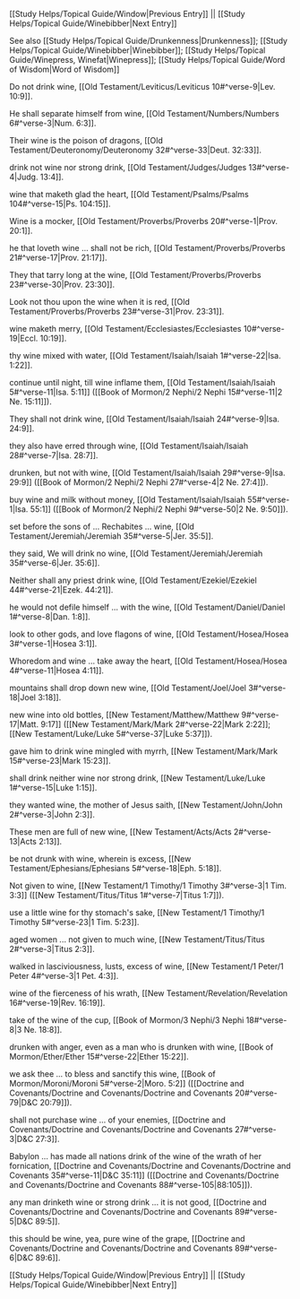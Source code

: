 [[Study Helps/Topical Guide/Window|Previous Entry]]  ||  [[Study Helps/Topical Guide/Winebibber|Next Entry]]

 See also [[Study Helps/Topical Guide/Drunkenness|Drunkenness]]; [[Study Helps/Topical Guide/Winebibber|Winebibber]]; [[Study Helps/Topical Guide/Winepress, Winefat|Winepress]]; [[Study Helps/Topical Guide/Word of Wisdom|Word of Wisdom]]

 Do not drink wine, [[Old Testament/Leviticus/Leviticus 10#^verse-9|Lev. 10:9]].

 He shall separate himself from wine, [[Old Testament/Numbers/Numbers 6#^verse-3|Num. 6:3]].

 Their wine is the poison of dragons, [[Old Testament/Deuteronomy/Deuteronomy 32#^verse-33|Deut. 32:33]].

 drink not wine nor strong drink, [[Old Testament/Judges/Judges 13#^verse-4|Judg. 13:4]].

 wine that maketh glad the heart, [[Old Testament/Psalms/Psalms 104#^verse-15|Ps. 104:15]].

 Wine is a mocker, [[Old Testament/Proverbs/Proverbs 20#^verse-1|Prov. 20:1]].

 he that loveth wine ... shall not be rich, [[Old Testament/Proverbs/Proverbs 21#^verse-17|Prov. 21:17]].

 They that tarry long at the wine, [[Old Testament/Proverbs/Proverbs 23#^verse-30|Prov. 23:30]].

 Look not thou upon the wine when it is red, [[Old Testament/Proverbs/Proverbs 23#^verse-31|Prov. 23:31]].

 wine maketh merry, [[Old Testament/Ecclesiastes/Ecclesiastes 10#^verse-19|Eccl. 10:19]].

 thy wine mixed with water, [[Old Testament/Isaiah/Isaiah 1#^verse-22|Isa. 1:22]].

 continue until night, till wine inflame them, [[Old Testament/Isaiah/Isaiah 5#^verse-11|Isa. 5:11]] ([[Book of Mormon/2 Nephi/2 Nephi 15#^verse-11|2 Ne. 15:11]]).

 They shall not drink wine, [[Old Testament/Isaiah/Isaiah 24#^verse-9|Isa. 24:9]].

 they also have erred through wine, [[Old Testament/Isaiah/Isaiah 28#^verse-7|Isa. 28:7]].

 drunken, but not with wine, [[Old Testament/Isaiah/Isaiah 29#^verse-9|Isa. 29:9]] ([[Book of Mormon/2 Nephi/2 Nephi 27#^verse-4|2 Ne. 27:4]]).

 buy wine and milk without money, [[Old Testament/Isaiah/Isaiah 55#^verse-1|Isa. 55:1]] ([[Book of Mormon/2 Nephi/2 Nephi 9#^verse-50|2 Ne. 9:50]]).

 set before the sons of ... Rechabites ... wine, [[Old Testament/Jeremiah/Jeremiah 35#^verse-5|Jer. 35:5]].

 they said, We will drink no wine, [[Old Testament/Jeremiah/Jeremiah 35#^verse-6|Jer. 35:6]].

 Neither shall any priest drink wine, [[Old Testament/Ezekiel/Ezekiel 44#^verse-21|Ezek. 44:21]].

 he would not defile himself ... with the wine, [[Old Testament/Daniel/Daniel 1#^verse-8|Dan. 1:8]].

 look to other gods, and love flagons of wine, [[Old Testament/Hosea/Hosea 3#^verse-1|Hosea 3:1]].

 Whoredom and wine ... take away the heart, [[Old Testament/Hosea/Hosea 4#^verse-11|Hosea 4:11]].

 mountains shall drop down new wine, [[Old Testament/Joel/Joel 3#^verse-18|Joel 3:18]].

 new wine into old bottles, [[New Testament/Matthew/Matthew 9#^verse-17|Matt. 9:17]] ([[New Testament/Mark/Mark 2#^verse-22|Mark 2:22]]; [[New Testament/Luke/Luke 5#^verse-37|Luke 5:37]]).

 gave him to drink wine mingled with myrrh, [[New Testament/Mark/Mark 15#^verse-23|Mark 15:23]].

 shall drink neither wine nor strong drink, [[New Testament/Luke/Luke 1#^verse-15|Luke 1:15]].

 they wanted wine, the mother of Jesus saith, [[New Testament/John/John 2#^verse-3|John 2:3]].

 These men are full of new wine, [[New Testament/Acts/Acts 2#^verse-13|Acts 2:13]].

 be not drunk with wine, wherein is excess, [[New Testament/Ephesians/Ephesians 5#^verse-18|Eph. 5:18]].

 Not given to wine, [[New Testament/1 Timothy/1 Timothy 3#^verse-3|1 Tim. 3:3]] ([[New Testament/Titus/Titus 1#^verse-7|Titus 1:7]]).

 use a little wine for thy stomach's sake, [[New Testament/1 Timothy/1 Timothy 5#^verse-23|1 Tim. 5:23]].

 aged women ... not given to much wine, [[New Testament/Titus/Titus 2#^verse-3|Titus 2:3]].

 walked in lasciviousness, lusts, excess of wine, [[New Testament/1 Peter/1 Peter 4#^verse-3|1 Pet. 4:3]].

 wine of the fierceness of his wrath, [[New Testament/Revelation/Revelation 16#^verse-19|Rev. 16:19]].

 take of the wine of the cup, [[Book of Mormon/3 Nephi/3 Nephi 18#^verse-8|3 Ne. 18:8]].

 drunken with anger, even as a man who is drunken with wine, [[Book of Mormon/Ether/Ether 15#^verse-22|Ether 15:22]].

 we ask thee ... to bless and sanctify this wine, [[Book of Mormon/Moroni/Moroni 5#^verse-2|Moro. 5:2]] ([[Doctrine and Covenants/Doctrine and Covenants/Doctrine and Covenants 20#^verse-79|D&C 20:79]]).

 shall not purchase wine ... of your enemies, [[Doctrine and Covenants/Doctrine and Covenants/Doctrine and Covenants 27#^verse-3|D&C 27:3]].

 Babylon ... has made all nations drink of the wine of the wrath of her fornication, [[Doctrine and Covenants/Doctrine and Covenants/Doctrine and Covenants 35#^verse-11|D&C 35:11]] ([[Doctrine and Covenants/Doctrine and Covenants/Doctrine and Covenants 88#^verse-105|88:105]]).

 any man drinketh wine or strong drink ... it is not good, [[Doctrine and Covenants/Doctrine and Covenants/Doctrine and Covenants 89#^verse-5|D&C 89:5]].

 this should be wine, yea, pure wine of the grape, [[Doctrine and Covenants/Doctrine and Covenants/Doctrine and Covenants 89#^verse-6|D&C 89:6]].

[[Study Helps/Topical Guide/Window|Previous Entry]]  ||  [[Study Helps/Topical Guide/Winebibber|Next Entry]]